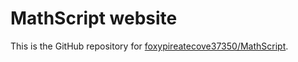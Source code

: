 # MathScript website

This is the GitHub repository for [foxypireatecove37350/MathScript](https://github.com/foxypiratecove37350/MathScript).

<!-- soon -->
